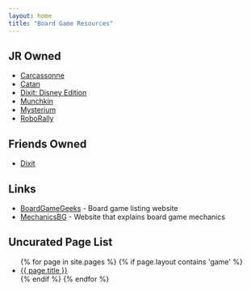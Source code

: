 ```yaml
---
layout: home
title: "Board Game Resources"
---
```


## JR Owned
- [Carcassonne](./games/carcassonne)
- [Catan](./games/settlers-of-catan)
- [Dixit: Disney Edition](./games/dixit-disney)
- [Munchkin](./games/munchkin)
- [Mysterium](./games/mysterium)
- [RoboRally](./games/roborally)

## Friends Owned
- [Dixit](./games/dixit)

## Links
- [BoardGameGeeks](https://boardgamegeek.com/) - Board game listing website
- [MechanicsBG](https://mechanicsbg.com/) - Website that explains board game mechanics

## Uncurated Page List
<ul>
{% for page in site.pages %}
  {% if page.layout contains 'game' %}
  	<li><a href="{{ page.url }}">{{ page.title }}</a></li>
  {% endif %}
{% endfor %}
</ul>
